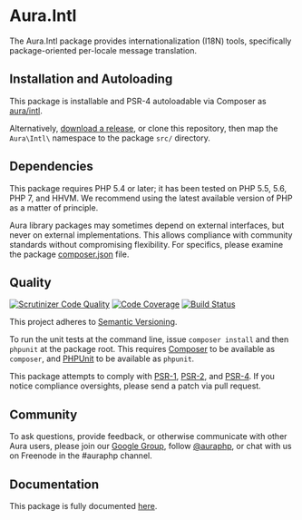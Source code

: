 # Aura.Intl

The Aura.Intl package provides internationalization (I18N) tools, specifically
package-oriented per-locale message translation.

## Installation and Autoloading

This package is installable and PSR-4 autoloadable via Composer as
[aura/intl][].

Alternatively, [download a release][], or clone this repository, then map the
`Aura\Intl\` namespace to the package `src/` directory.

## Dependencies

This package requires PHP 5.4 or later; it has been tested on PHP 5.5, 5.6, PHP 7,
and HHVM. We recommend using the latest available version of PHP as a matter of
principle.

Aura library packages may sometimes depend on external interfaces, but never on
external implementations. This allows compliance with community standards
without compromising flexibility. For specifics, please examine the package
[composer.json][] file.

## Quality

[![Scrutinizer Code Quality](https://scrutinizer-ci.com/g/auraphp/Aura.Intl/badges/quality-score.png?b=2.x)](https://scrutinizer-ci.com/g/auraphp/Aura.Intl/)
[![Code Coverage](https://scrutinizer-ci.com/g/auraphp/Aura.Intl/badges/coverage.png?b=2.x)](https://scrutinizer-ci.com/g/auraphp/Aura.Intl/)
[![Build Status](https://travis-ci.org/auraphp/Aura.Intl.png?branch=2.x)](https://travis-ci.org/auraphp/Aura.Intl)

This project adheres to [Semantic Versioning](http://semver.org/).

To run the unit tests at the command line, issue `composer install` and then
`phpunit` at the package root. This requires [Composer][] to be available as
`composer`, and [PHPUnit][] to be available as `phpunit`.

This package attempts to comply with [PSR-1][], [PSR-2][], and [PSR-4][]. If
you notice compliance oversights, please send a patch via pull request.

## Community

To ask questions, provide feedback, or otherwise communicate with other Aura
users, please join our [Google Group][], follow [@auraphp][], or chat with us
on Freenode in the #auraphp channel.

## Documentation

This package is fully documented [here](./docs/index.md).

[PSR-1]: https://github.com/php-fig/fig-standards/blob/master/accepted/PSR-1-basic-coding-standard.md
[PSR-2]: https://github.com/php-fig/fig-standards/blob/master/accepted/PSR-2-coding-style-guide.md
[PSR-4]: https://github.com/php-fig/fig-standards/blob/master/accepted/PSR-4-autoloader.md
[Composer]: http://getcomposer.org/
[PHPUnit]: http://phpunit.de/
[Google Group]: http://groups.google.com/group/auraphp
[@auraphp]: http://twitter.com/auraphp
[download a release]: https://github.com/auraphp/Aura.Intl/releases
[aura/intl]: https://packagist.org/packages/aura/intl
[composer.json]: ./composer.json
